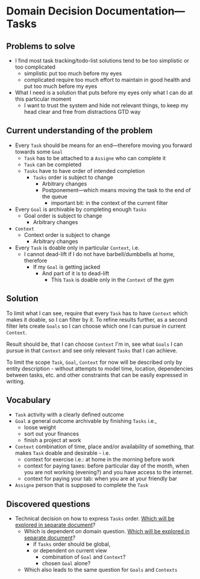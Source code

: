 # Domain Decision Documentation—Tasks

## Problems to solve

* I find most task tracking/todo-list solutions tend to be too simplistic or too complicated
    * simplistic put too much before my eyes
    * complicated require too much effort to maintain in good health and put too much before my eyes
* What I need is a solution that puts before my eyes only what I can do at this particular moment
    * I want to trust the system and hide not relevant things, to keep my head clear and free from distractions GTD way

## Current understanding of the problem

* Every `Task` should be means for an end—therefore moving you forward towards some `Goal`
    * `Task` has to be attached to a `Assigne` who can complete it
    * `Task` can be completed
    * `Tasks` have to have order of intended completion
        * `Tasks` order is subject to change
            * Arbitrary changes
            * Postponement—which means moving the task to the end of the queue
                * important bit: in the context of the current filter
* Every `Goal` is archivable by completing enough `Tasks`
    * Goal order is subject to change
        * Arbitrary changes
* `Context`
    * Context order is subject to change
        * Arbitrary changes
* Every `Task` is doable only in particular `Context`, i.e.
    * I cannot dead-lift if I do not have barbell/dumbbells at home, therefore
        * If my `Goal` is getting jacked
            * And part of it is to dead-lift
                * This `Task` is doable only in the `Context` of the gym

## Solution

To limit what I can see, require that every `Task` has to have `Context` which makes it doable, so I can filter by it.
To refine results further, as a second filter lets create `Goals` so I can choose which one I can pursue in current
`Context`.

Result should be, that I can choose `Context` I'm in, see what `Goals` I can pursue in that `Context` and see only
relevant `Tasks` that I can achieve.

To limit the scope `Task`, `Goal`, `Context` for now will be described only by entity description - without attempts to
model time, location, dependencies between tasks, etc. and other constraints that can be easily expressed in writing.

## Vocabulary

* `Task` activity with a clearly defined outcome
* `Goal` a general outcome archivable by finishing `Tasks` i.e.,
    * loose weight
    * sort out your finances
    * finish a project at work
* `Context` combination of time, place and/or availability of something, that makes `Task` doable and desirable - i.e.
    * context for exercise i.e.: at home in the morning before work
    * context for paying taxes: before particular day of the month, when you are not working (evening?) and you have
      access to the internet.
    * context for paying your tab: when you are at your friendly bar
* `Assigne` person that is supposed to complete the `Task`

## Discovered questions

* Technical decision on how to express `Tasks` order. [Which will be explored in separate document](TDD-entity-ordering.md)?
    * Which is dependent on domain question. [Which will be explored in separate document](DDD-tasks-order.md)?
        * if `Tasks` order should be global,
        * or dependent on current view
            * combination of `Goal` and `Context`?
            * chosen `Goal` alone?
    * Which also leads to the same question for `Goals` and `Contexts`